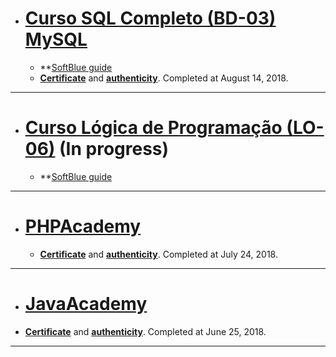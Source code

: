 * # [Curso SQL Completo (BD-03) MySQL](https://github.com/samuel-sanches-BR/Cursos-Softblue/tree/Curso-SQL-SoftBlue)
  * **[SoftBlue guide](http://www.softblue.com.br/site/curso/id/3/CURSO+DE+SQL+COMPLETO+BASICO+AO+AVANCADO+ON+LINE+BD03+GRATIS)
  * **[Certificate](https://drive.google.com/open?id=1MFt9uJ_Ztd0Fa50JZU2xrE0js_G6BeiQ)** and **[authenticity](http://www.softblue.com.br/certificado/334117356A2E)**. Completed at August 14, 2018.
-------------------------------------------------------

* # [Curso Lógica de Programação (LO-06)]() **(In progress)**
  * **[SoftBlue guide](http://www.softblue.com.br/site/curso/id/6/CURSO+DE+LOGICA+DE+PROGRAMACAO+BASICO+ON+LINE+LO06+GRATIS)
 <!-- * **[Certificate]()** and **[authenticity]()**. Completed at ? ?, 2018. -->
-------------------------------------------------------

* # [PHPAcademy](https://github.com/samuel-sanches-BR/Cursos-Softblue/blob/PHPAcademy/README.md)
  * **[Certificate](https://github.com/samuel-sanches-BR/Cursos-Softblue/blob/exercise-phpacademy/341118645604.pdf)** and **[authenticity](http://www.softblue.com.br/certificado/341118645604)**. Completed at July 24, 2018.
-------------------------------------------------------

* # [JavaAcademy](https://github.com/samuel-sanches-BR/Cursos-Softblue/tree/JAVAAcademy)
 * **[Certificate](https://github.com/samuel-sanches-BR/Cursos-Softblue/blob/exercise-javaacademy/JacaAcademy_certified.pdf)** and **[authenticity](http://soft.blue/certificado/33543159D645)**. Completed at June 25, 2018.
-------------------------------------------------------
